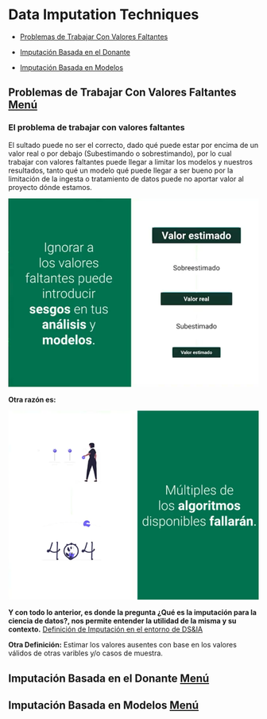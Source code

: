 # Data Imputation Techniques
- [Problemas de Trabajar Con Valores Faltantes](#problemas-de-trabajar-con-valores-faltantes-menú)

- [Imputación Basada en el Donante](#imputación-basada-en-el-donante-menú)

- [Imputación Basada en Modelos](#imputación-basada-en-modelos-menú)

## Problemas de Trabajar Con Valores Faltantes [Menú](#data-imputation-techniques)
### El problema de trabajar con valores faltantes
El sultado puede no ser el correcto, dado qué puede estar por encima de un valor real o por debajo (Subestimando o sobrestimando), por lo cual trabajar con valores faltantes puede llegar a limitar los modelos y nuestros resultados, tanto qué un modelo qué puede llegar a ser bueno por la limitación de la ingesta o tratamiento de datos puede no aportar valor al proyecto dónde estamos.

![DF1](/A05.DIT/A05.DIT-Imagenes/datafaltantes1.png)

**Otra razón es:**

![DF2](/A05.DIT/A05.DIT-Imagenes/datafaltantes2.png)

**Y con todo lo anterior, es donde la pregunta ¿Qué es la imputación para la ciencia de datos?, nos permite entender la utilidad de la misma y su contexto.** [Definición de Imputación en el entorno de DS&IA](https://tecnored.top/imputacion-de-datos-concepto-y-aplicacion-en-analisis-estadistico/)

**Otra Definición:** Estimar los valores ausentes con base en los valores válidos de otras varibles y/o casos de muestra.



## Imputación Basada en el Donante [Menú](#data-imputation-techniques)

## Imputación Basada en Modelos [Menú](#data-imputation-techniques)

